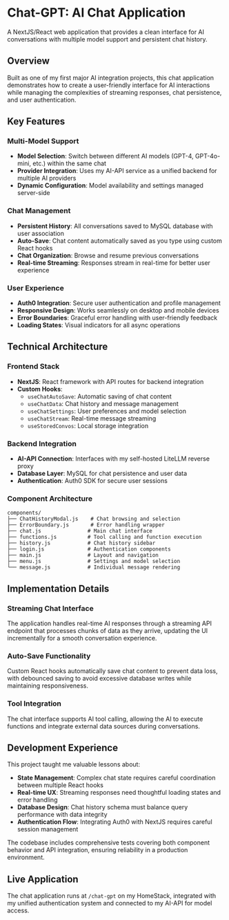 # Chat-GPT: AI Chat Application

A NextJS/React web application that provides a clean interface for AI conversations with multiple model support and persistent chat history.

## Overview

Built as one of my first major AI integration projects, this chat application demonstrates how to create a user-friendly interface for AI interactions while managing the complexities of streaming responses, chat persistence, and user authentication.

## Key Features

### Multi-Model Support
- **Model Selection**: Switch between different AI models (GPT-4, GPT-4o-mini, etc.) within the same chat
- **Provider Integration**: Uses my AI-API service as a unified backend for multiple AI providers
- **Dynamic Configuration**: Model availability and settings managed server-side

### Chat Management
- **Persistent History**: All conversations saved to MySQL database with user association
- **Auto-Save**: Chat content automatically saved as you type using custom React hooks
- **Chat Organization**: Browse and resume previous conversations
- **Real-time Streaming**: Responses stream in real-time for better user experience

### User Experience
- **Auth0 Integration**: Secure user authentication and profile management
- **Responsive Design**: Works seamlessly on desktop and mobile devices
- **Error Boundaries**: Graceful error handling with user-friendly feedback
- **Loading States**: Visual indicators for all async operations

## Technical Architecture

### Frontend Stack
- **NextJS**: React framework with API routes for backend integration
- **Custom Hooks**: 
  - `useChatAutoSave`: Automatic saving of chat content
  - `useChatData`: Chat history and message management
  - `useChatSettings`: User preferences and model selection
  - `useChatStream`: Real-time message streaming
  - `useStoredConvos`: Local storage integration

### Backend Integration
- **AI-API Connection**: Interfaces with my self-hosted LiteLLM reverse proxy
- **Database Layer**: MySQL for chat persistence and user data
- **Authentication**: Auth0 SDK for secure user sessions

### Component Architecture
```
components/
├── ChatHistoryModal.js    # Chat browsing and selection
├── ErrorBoundary.js       # Error handling wrapper
├── chat.js               # Main chat interface
├── functions.js          # Tool calling and function execution
├── history.js            # Chat history sidebar
├── login.js              # Authentication components
├── main.js               # Layout and navigation
├── menu.js               # Settings and model selection
└── message.js            # Individual message rendering
```

## Implementation Details

### Streaming Chat Interface
The application handles real-time AI responses through a streaming API endpoint that processes chunks of data as they arrive, updating the UI incrementally for a smooth conversation experience.

### Auto-Save Functionality
Custom React hooks automatically save chat content to prevent data loss, with debounced saving to avoid excessive database writes while maintaining responsiveness.

### Tool Integration
The chat interface supports AI tool calling, allowing the AI to execute functions and integrate external data sources during conversations.

## Development Experience

This project taught me valuable lessons about:
- **State Management**: Complex chat state requires careful coordination between multiple React hooks
- **Real-time UX**: Streaming responses need thoughtful loading states and error handling
- **Database Design**: Chat history schema must balance query performance with data integrity
- **Authentication Flow**: Integrating Auth0 with NextJS requires careful session management

The codebase includes comprehensive tests covering both component behavior and API integration, ensuring reliability in a production environment.

## Live Application

The chat application runs at `/chat-gpt` on my HomeStack, integrated with my unified authentication system and connected to my AI-API for model access.